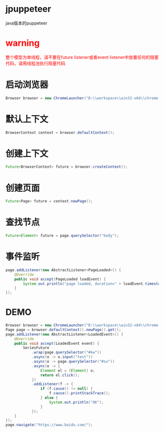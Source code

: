 # jpuppeteer
java版本的puppeteer

# <font color=#ff0000>warning</font>
<font color=#ff0000>整个模型为单线程，请不要在future listener或者event listener中放置任何的阻塞代码，请用线程池执行阻塞代码</font>

# 启动浏览器
```Java
Browser browser = new ChromeLauncher("D:\\workspace\\win32-x64\\chrome.exe").launch(args);
```

# 默认上下文
```Java
BrowserContext context = browser.defaultContext();
```

# 创建上下文
```Java
Future<BrowserContext> future = browser.createContext();
```

# 创建页面
```Java
Future<Page> future = context.newPage();
```

# 查找节点
```Java
Future<Element> future = page.querySelector("body");
```

# 事件监听
```Java
page.addListener(new AbstractListener<PageLoaded>() {
    @Override
    public void accept(PageLoaded loadEvent) {
        System.out.println("page loaded, duration=" + loadEvent.timestamp());
    }
});
```

# DEMO
```Java
Browser browser = new ChromeLauncher("D:\\workspace\\win32-x64\\chrome.exe").launch();
Page page = browser.defaultContext().newPage().get();
page.addListener(new AbstractListener<LoadedEvent>() {
    @Override
    public void accept(LoadedEvent event) {
        SeriesFuture
            .wrap(page.querySelector("#kw"))
            .async(o -> o.input("test"))
            .async(o -> page.querySelector("#su"))
            .async(o -> {
                Element el = (Element) o;
                return el.click();
            })
            .addListener(f -> {
                if (f.cause() != null) {
                    f.cause().printStackTrace();
                } else {
                    System.out.println("OK");
                }
            });
    }
});
page.navigate("https://www.baidu.com/");
```